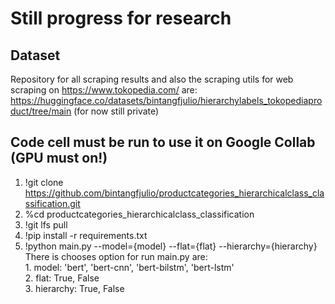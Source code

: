 # Still progress for research 
## Dataset
Repository for all scraping results and also the scraping utils for web scraping on https://www.tokopedia.com/ are:<br />https://huggingface.co/datasets/bintangfjulio/hierarchylabels_tokopediaproduct/tree/main (for now still private)
## Code cell must be run to use it on Google Collab (GPU must on!)
1. !git clone https://github.com/bintangfjulio/productcategories_hierarchicalclass_classification.git
2. %cd productcategories_hierarchicalclass_classification
3. !git lfs pull
4. !pip install -r requirements.txt
5. !python main.py --model={model} --flat={flat} --hierarchy={hierarchy}
</br>There is chooses option for run main.py are:</br>1. model: 'bert', 'bert-cnn', 'bert-bilstm', 'bert-lstm'</br>2. flat: True, False</br>3. hierarchy: True, False
